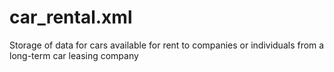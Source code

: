 # car_rental.xml
Storage of data for cars available for rent to companies or individuals from a long-term car leasing company
